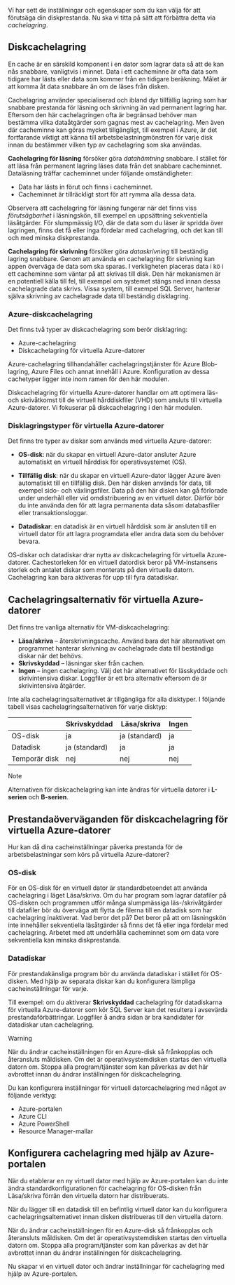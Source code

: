 Vi har sett de inställningar och egenskaper som du kan välja för att förutsäga din diskprestanda. Nu ska vi titta på sätt att förbättra detta via _cachelagring_.

## <a name="disk-caching"></a>Diskcachelagring

En cache är en särskild komponent i en dator som lagrar data så att de kan nås snabbare, vanligtvis i minnet. Data i ett cacheminne är ofta data som tidigare har lästs eller data som kommer från en tidigare beräkning. Målet är att komma åt data snabbare än om de läses från disken.

Cachelagring använder specialiserad och ibland dyr tillfällig lagring som har snabbare prestanda för läsning och skrivning än vad permanent lagring har. Eftersom den här cachelagringen ofta är begränsad behöver man bestämma vilka dataåtgärder som gagnas mest av cachelagring. Men även där cacheminne kan göras mycket tillgängligt, till exempel i Azure, är det fortfarande viktigt att känna till arbetsbelastningmönstren för varje disk innan du bestämmer vilken typ av cachelagring som ska användas.

**Cachelagring för läsning** försöker göra _datahämtning_ snabbare. I stället för att läsa från permanent lagring läses data från det snabbare cacheminnet. Dataläsning träffar cacheminnet under följande omständigheter:

- Data har lästs in förut och finns i cacheminnet.
- Cacheminnet är tillräckligt stort för att rymma alla dessa data.

Observera att cachelagring för läsning fungerar när det finns viss _förutsägbarhet_ i läsningskön, till exempel en uppsättning sekventiella läsåtgärder. För slumpmässig I/O, där de data som du läser är spridda över lagringen, finns det få eller inga fördelar med cachelagring, och det kan till och med minska diskprestanda.

**Cachelagring för skrivning** försöker göra _dataskrivning_ till beständig lagring snabbare. Genom att använda en cachelagring för skrivning kan appen överväga de data som ska sparas. I verkligheten placeras data i kö i ett cacheminne som väntar på att skrivas till disk. Den här mekanismen är en potentiell källa till fel, till exempel om systemet stängs ned innan dessa cachelagrade data skrivs. Vissa system, till exempel SQL Server, hanterar själva skrivning av cachelagrade data till beständig disklagring.

### <a name="azure-disk-caching"></a>Azure-diskcachelagring

Det finns två typer av diskcachelagring som berör disklagring:

- Azure-cachelagring
- Diskcachelagring för virtuella Azure-datorer

Azure-cachelagring tillhandahåller cachelagringstjänster för Azure Blob-lagring, Azure Files och annat innehåll i Azure. Konfiguration av dessa cachetyper ligger inte inom ramen för den här modulen.

Diskcachelagring för virtuella Azure-datorer handlar om att optimera läs- och skrivåtkomst till de virtuell hårddiskfiler (VHD) som ansluts till virtuella Azure-datorer. Vi fokuserar på diskcachelagring i den här modulen.

### <a name="azure-virtual-machine-disk-types"></a>Disklagringstyper för virtuella Azure-datorer

Det finns tre typer av diskar som används med virtuella Azure-datorer:

- **OS-disk**: när du skapar en virtuell Azure-dator ansluter Azure automatiskt en virtuell hårddisk för operativsystemet (OS).

- **Tillfällig disk**: när du skapar en virtuell Azure-dator lägger Azure även automatiskt till en tillfällig disk. Den här disken används för data, till exempel sido- och växlingsfiler. Data på den här disken kan gå förlorade under underhåll eller vid omdistribuering av en virtuell dator. Därför bör du inte använda den för att lagra permanenta data såsom databasfiler eller transaktionsloggar.

- **Datadiskar**: en datadisk är en virtuell hårddisk som är ansluten till en virtuell dator för att lagra programdata eller andra data som du behöver bevara.

OS-diskar och datadiskar drar nytta av diskcachelagring för virtuella Azure-datorer. Cachestorleken för en virtuell datordisk beror på VM-instansens storlek och antalet diskar som monterats på den virtuella datorn. Cachelagring kan bara aktiveras för upp till fyra datadiskar.

## <a name="cache-options-for-azure-vms"></a>Cachelagringsalternativ för virtuella Azure-datorer

Det finns tre vanliga alternativ för VM-diskcachelagring:

- **Läsa/skriva** – återskrivningscache. Använd bara det här alternativet om programmet hanterar skrivning av cachelagrade data till beständiga diskar när det behövs.
- **Skrivskyddad** – läsningar sker från cachen.
- **Ingen** – ingen cachelagring. Välj det här alternativet för lässkyddade och skrivintensiva diskar. Loggfiler är ett bra alternativ eftersom de är skrivintensiva åtgärder.

Inte alla cachelagringsalternativet är tillgängliga för alla disktyper. I följande tabell visas cachelagringsalternativen för varje disktyp:

|               | **Skrivskyddad**  | **Läsa/skriva** | **Ingen** |
|---------------|----------------|----------------|----------|
| OS-disk       | ja            | ja (standard)  | ja      |
| Datadisk     | ja (standard)  | ja            | ja      |
| Temporär disk     | nej             | nej             | nej       |

> [!NOTE]
> Alternativen för diskcachelagring kan inte ändras för virtuella datorer i **L-serien** och **B-serien**.

## <a name="performance-considerations-for-azure-vm-disk-caching"></a>Prestandaöverväganden för diskcachelagring för virtuella Azure-datorer

Hur kan då dina cacheinställningar påverka prestanda för de arbetsbelastningar som körs på virtuella Azure-datorer?

### <a name="os-disk"></a>OS-disk

För en OS-disk för en virtuell dator är standardbeteendet att använda cachelagring i läget Läsa/skriva. Om du har program som lagrar datafiler på OS-disken och programmen utför många slumpmässiga läs-/skrivåtgärder till datafiler bör du överväga att flytta de filerna till en datadisk som har cachelagring inaktiverat. Vad beror det på? Det beror på att om läsningskön inte innehåller sekventiella läsåtgärder så finns det få eller inga fördelar med cachelagring. Arbetet med att underhålla cacheminnet som om data vore sekventiella kan minska diskprestanda.

### <a name="data-disks"></a>Datadiskar

För prestandakänsliga program bör du använda datadiskar i stället för OS-disken. Med hjälp av separata diskar kan du konfigurera lämpliga cacheinställningar för varje.

Till exempel: om du aktiverar **Skrivskyddad** cachelagring för datadiskarna för virtuella Azure-datorer som kör SQL Server kan det resultera i avsevärda prestandaförbättringar. Loggfiler å andra sidan är bra kandidater för datadiskar utan cachelagring.

> [!WARNING]
> När du ändrar cacheinställningen för en Azure-disk så frånkopplas och återansluts måldisken. Om det är operativsystemdisken startas den virtuella datorn om. Stoppa alla program/tjänster som kan påverkas av det här avbrottet innan du ändrar inställningen för diskcachelagring.

Du kan konfigurera inställningar för virtuell datorcachelagring med något av följande verktyg:

- Azure-portalen
- Azure CLI
- Azure PowerShell
- Resource Manager-mallar

## <a name="using-the-azure-portal-to-configure-caching"></a>Konfigurera cachelagring med hjälp av Azure-portalen

När du etablerar en ny virtuell dator med hjälp av Azure-portalen kan du inte ändra standardkonfigurationen för cachelagring för OS-disken från Läsa/skriva förrän den virtuella datorn har distribuerats.

När du lägger till en datadisk till en befintlig virtuell dator kan du konfigurera cachelagringsalternativet innan disken distribueras till den virtuella datorn.

När du ändrar cacheinställningen för en Azure-disk så frånkopplas och återansluts måldisken. Om det är operativsystemdisken startas den virtuella datorn om. Stoppa alla program/tjänster som kan påverkas av det här avbrottet innan du ändrar inställningen för diskcachelagring.

Nu skapar vi en virtuell dator och ändrar inställningar för cachelagring med hjälp av Azure-portalen.
